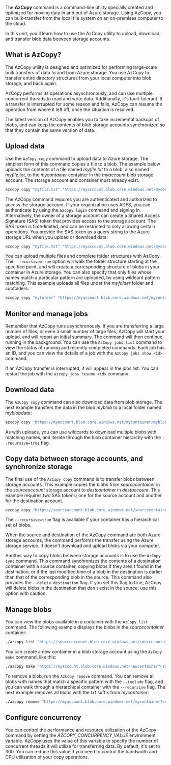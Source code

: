 The **AzCopy** command is a command-line utility specially created and optimized for moving data in and out of Azure storage. Using AzCopy, you can bulk-transfer from the local file system on an on-premises computer to the cloud.

In this unit, you'll learn how to use the AzCopy utility to upload, download, and transfer blob data between storage accounts.

## What is AzCopy?

The AzCopy utility is designed and optimized for performing large-scale bulk transfers of data to and from Azure storage. You use AzCopy to transfer entire directory structures from your local computer into blob storage, and back again.

AzCopy performs its operations asynchronously, and can use multiple concurrent threads to read and write data. Additionally, it's fault-tolerant. If a transfer is interrupted for some reason and fails, AzCopy can resume the operation from where it left off, once the situation is resolved.

The latest version of AzCopy enables you to take incremental backups of blobs, and can keep the contents of blob storage accounts synchronized so that they contain the same version of data.

## Upload data

Use the `AzCopy copy` command to upload data to Azure storage. The simplest form of this command copies a file to a blob. The example below uploads the contents of a file named *myfile.txt* to a blob, also named *myfile.txt*, to the *mycontainer* container in the *myaccount* blob storage account. The storage account and container must already exist.

```bash
azcopy copy "myfile.txt" "https://myaccount.blob.core.windows.net/mycontainer/"
```

The AzCopy command requires you are authenticated and authorized to access the storage account. If your organization uses ADFS, you can authenticate by using the `azcopy login` command and signing in. Alternatively, the owner of a storage account can create a Shared Access Signature (SAS) token that provides access to the storage account. The SAS token is time-limited, and can be restricted to only allowing certain operations. You provide the SAS token as a query string to the Azure storage URL when you upload or download data:

```bash
azcopy copy "myfile.txt" "https://myaccount.blob.core.windows.net/mycontainer/?<sas token>"
```

You can upload multiple files and complete folder structures with AzCopy. The `--recursive=true` option will walk the folder structure starting at the specified point, and will create a corresponding structure of blobs in your container in Azure storage. You can also specify that only files whose names match a particular pattern are uploaded, by using wildcard pattern matching. This example uploads all files  under the *myfolder* folder and subfolders:

```bash
azcopy copy "myfolder" "https://myaccount.blob.core.windows.net/mycontainer/?<sas token>" --recursive=true
```

## Monitor and manage jobs

Remember that AzCopy runs asynchronously. If you are transferring a large number of files, or even a small number of large files, AzCopy will start your upload, and will report an initial summary. The command will then continue running in the background. You can use the `AzCopy jobs list` command to view the status of running and recently completed commands. Each job has an ID, and you can view the details of a job with the `AzCopy jobs show <id>` command.

If an AzCopy transfer is interrupted, it will appear in the jobs list. You can restart the job with the `azcopy jobs resume <id>` command.

## Download data

The `AzCopy copy` command can also download data from blob storage. The next example transfers the  data in the blob *myblob* to a local folder named *myblobdata*:

```bash
azcopy copy "https://myaccount.blob.core.windows.net/mycontainer/myblob?<sas token>" "myblobdata"
```

As with uploads, you can use wildcards to download multiple blobs with matching names, and iterate through the blob container hierarchy with the `--recursive=true` flag.

## Copy data between storage accounts, and synchronize storage

The final use of the `AzCopy copy` command is to transfer blobs between storage accounts. This example copies the blobs from *sourcecontainer* in the *sourceaccount* storage account to *destcontainer* in *destaccount*. This example requires two SAS tokens; one for the source account and another for the destination account.

```bash
azcopy copy "https://sourceaccount.blob.core.windows.net/sourcecontainer/*?<source sas token>" "https://destaccount.blob.core.windows.net/destcontainer/*?<dest sas token>"
```

The `--recursive=true` flag is available if your container has a hierarchical set of blobs.

When the source and destination of the AzCopy command are both Azure storage accounts, the command performs the transfer using the Azure storage service. It doesn't download and upload blobs via your computer.

Another way to copy blobs between storage accounts is to use the `AzCopy sync` command. This command synchronizes the contents of a destination container with a source container, copying blobs if they aren't found in the destination, or if the last modified time of a blob in the destination is earlier than that of the corresponding blob in the source. This command also provides the `--delete-destination` flag. If you set this flag to true, AzCopy will delete blobs in the destination that don't exist in the source; use this option with caution.

## Manage blobs

You can view the blobs available in a container with the `AzCopy list` command. The following example displays the blobs in the *sourcecontainer* container:

```bash
./azcopy list "https://sourceaccount.blob.core.windows.net/sourcecontainer?<sas token>"
```

You can create a new container in a blob storage account using the `AzCopy make` command, like this:

```bash
./azcopy make "https://myaccount.blob.core.windows.net/newcontainer?<sas token>"
```

To remove a blob, run the `AzCopy remove` command. You can remove all blobs with names that match a specific pattern with the `--include` flag, and you can walk through a hierarchical container with the `--recursive` flag. The next example removes all blobs with the *txt* suffix from *mycontainer*.

```bash
./azcopy remove "https://myaccount.blob.core.windows.net/mycontainer?<sas token>" --include "*.txt" --recursive=true
```

## Configure concurrency

You can control the performance and resource utilization of the AzCopy command by setting the *AZCOPY_CONCURRENCY_VALUE* environment variable. AzCopy uses the value of this variable to specify the number of concurrent threads it will utilize for transferring data. By default, it's set to 300. You can reduce this value if you need to control the bandwidth and CPU utilization of your copy operations.
